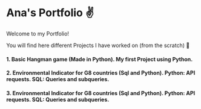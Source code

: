 # Ana's Portfolio :v:

Welcome to my Portfolio!

You will find here different Projects I have worked on (from the scratch) :muscle:

#### 1.  Basic Hangman game (Made in Python). My first Project using Python.

#### 2.  Environmental Indicator for G8 countries (Sql and Python). Python: API requests. SQL: Queries and subqueries.

#### 3.  Environmental Indicator for G8 countries (Sql and Python). Python: API requests. SQL: Queries and subqueries.
